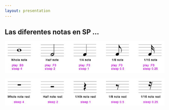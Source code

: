 ```yaml
---
layout: presentation 
---
```


## Las diferentes notas en SP ...

![notas](/images/notas.png)

![notas](/images/notas2.png)